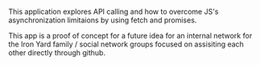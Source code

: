 This application explores API calling and how to overcome JS's asynchronization limitaions by using fetch and promises.

This app is a proof of concept for a future idea for an internal network for the Iron Yard family / social network groups focused on assisiting each other directly through github. 